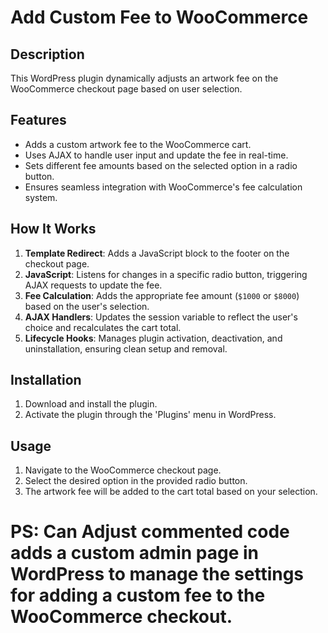 # Add Custom Fee to WooCommerce


## Description

This WordPress plugin dynamically adjusts an artwork fee on the WooCommerce checkout page based on user selection.

## Features

- Adds a custom artwork fee to the WooCommerce cart.
- Uses AJAX to handle user input and update the fee in real-time.
- Sets different fee amounts based on the selected option in a radio button.
- Ensures seamless integration with WooCommerce's fee calculation system.

## How It Works

1. **Template Redirect**: Adds a JavaScript block to the footer on the checkout page.
2. **JavaScript**: Listens for changes in a specific radio button, triggering AJAX requests to update the fee.
3. **Fee Calculation**: Adds the appropriate fee amount (`$1000` or `$8000`) based on the user's selection.
4. **AJAX Handlers**: Updates the session variable to reflect the user's choice and recalculates the cart total.
5. **Lifecycle Hooks**: Manages plugin activation, deactivation, and uninstallation, ensuring clean setup and removal.

## Installation

1. Download and install the plugin.
2. Activate the plugin through the 'Plugins' menu in WordPress.

## Usage

1. Navigate to the WooCommerce checkout page.
2. Select the desired option in the provided radio button.
3. The artwork fee will be added to the cart total based on your selection.


# PS: Can Adjust commented code adds a custom admin page in WordPress to manage the settings for adding a custom fee to the WooCommerce checkout. 
